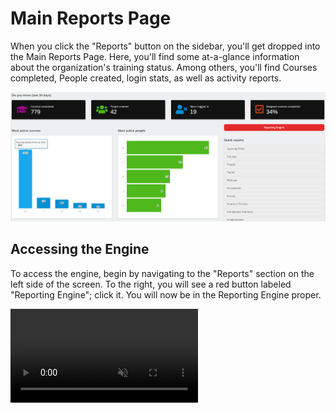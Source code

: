 # Main Reports Page

When you click the "Reports" button on the sidebar, you'll get dropped into the Main Reports Page. Here, you'll find some at-a-glance information about the organization's training status. Among others, you'll find Courses completed, People created, login stats, as well as activity reports. 

![Screenshot of Reports Dashboard](cropped-glance.png)

## Accessing the Engine

To access the engine, begin by navigating to the "Reports" section on the left side of the screen. To the right, you will see a red button labeled "Reporting Engine"; click it. You will now be in the Reporting Engine proper. 

<video style="max-width: 100%" autoplay loop muted>
    <source src="navigate.webm" type="video/webm" />
    It appears your browser does not support HTML5 Video. I would recommend an upgrade. 
</video>
